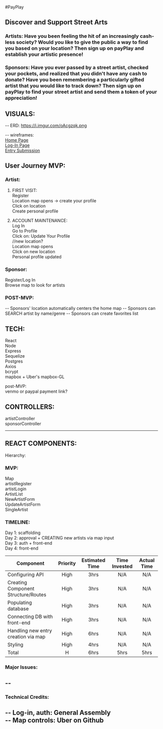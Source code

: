 #PayPlay
## Discover and Support Street Arts

### Artists: Have you been feeling the hit of an increasingly cash-less society? Would you like to give the public a way to find you based on your location? Then sign up on payPlay and establish your artistic presence!  
### Sponsors: Have you ever passed by a street artist, checked your pockets, and realized that you didn't have any cash to donate? Have you been remembering a particularly gifted artist that you would like to track down? Then sign up on payPlay to find your street artist and send them a token of your appreciation!
## VISUALS:  

-- ERD: https://i.imgur.com/oAcgzqk.png

-- wireframes:  
[Home Page](https://i.imgur.com/FJc8e5y.png)  
[Log-In Page](https://i.imgur.com/PRQ0omA.png)  
[Entry Submission](https://i.imgur.com/GifHd3k.png)  


## User Journey MVP:  

### Artist:  
1. FIRST VISIT:    
Register  
Location map opens -> create your profile  
Click on location  
Create personal profile  

2. ACCOUNT MAINTENANCE:  
Log In  
Go to Profile  
Click on: Update Your Profile  
//new location?   
Location map opens  
Click on new location  
Personal profile updated  

### Sponsor:   
Register/Log In  
Browse map to look for artists  



### POST-MVP:  
-- Sponsors' location automatically centers the home map
-- Sponsors can SEARCH artist by name/genre
-- Sponsors can create favorites list


## TECH:
React  
Node  
Express  
Sequelize  
Postgres  
Axios  
bcrypt  
mapbox + Uber's mapbox-GL  

post-MVP:  
venmo or paypal payment link?   



## CONTROLLERS:  
artistController  
sponsorController   


----
## REACT COMPONENTS:  
Hierarchy:

### MVP:  
Map  
artistRegister  
artistLogin  
ArtistList  
NewArtistForm  
UpdateArtistForm  
SingleArtist  



### TIMELINE:
Day 1: scaffolding  
Day 2: approval + CREATING new artists via map input  
Day 3: auth + front-end  
Day 4: front-end



| Component | Priority | Estimated Time | Time Invested | Actual Time |
| --- | :---: |  :---: | :---: | :---: |
| Configuring API | High | 3hrs| N/A | N/A |
| Creating Component Structure/Routes | High | 3hrs| N/A | N/A |
| Populating database | High | 3hrs| N/A | N/A |
| Connecting DB with front-end | High | 3hrs| N/A | N/A |
| Handling new entry creation via map | High | 6hrs| N/A | N/A |
| Styling | High | 4hrs| N/A | N/A |
| Total | H | 6hrs| 5hrs | 5hrs |


### Major Issues:  
--      
--      


### Technical Credits:  
-- Log-in, auth: General Assembly  
-- Map controls: Uber on Github  
--
